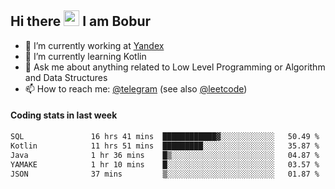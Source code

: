 ## Hi there <img src="https://media.giphy.com/media/hvRJCLFzcasrR4ia7z/giphy.gif" width="25px" height="25px"> I am Bobur

- 💼 I’m currently working at [Yandex](https://yandex.ru/)
- 🌱 I’m currently learning Kotlin
- 💬 Ask me about anything related to Low Level Programming or Algorithm and Data Structures
- 📫 How to reach me: [@telegram](https://t.me/octoant) (see also [@leetcode](https://leetcode.com/octoant/))    

#### Coding stats in last week

<!--START_SECTION:waka-->

```txt
SQL               16 hrs 41 mins  ████████████▓░░░░░░░░░░░░   50.49 %
Kotlin            11 hrs 51 mins  █████████░░░░░░░░░░░░░░░░   35.87 %
Java              1 hr 36 mins    █▒░░░░░░░░░░░░░░░░░░░░░░░   04.87 %
YAMAKE            1 hr 10 mins    █░░░░░░░░░░░░░░░░░░░░░░░░   03.57 %
JSON              37 mins         ▒░░░░░░░░░░░░░░░░░░░░░░░░   01.87 %
```

<!--END_SECTION:waka-->
